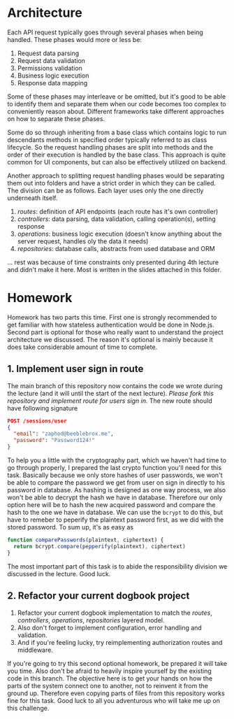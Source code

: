 # Architecture

Each API request typically goes through several phases when being handled. These phases would more or less be:

 1. Request data parsing
 2. Request data validation
 3. Permissions validation
 4. Business logic execution
 5. Response data mapping

Some of these phases may interleave or be omitted, but it's good to be able to identify them and separate them
when our code becomes too complex to conveniently reason about. Different frameworks take different approaches
on how to separate these phases.

Some do so through inheriting from a base class which contains logic to run descendants methods in specified order
typically referred to as class lifecycle. So the request handling phases are split into methods and the order
of their execution is handled by the base class. This approach is quite common for UI components, but can also be effectively
utilized on backend.

Another approach to splitting request handling phases would be separating them out into folders and have a strict order
in which they can be called. The division can be as follows. Each layer uses only the one directly underneath itself.

1. *routes*: definition of API endpoints (each route has it's own controller)
2. *controllers*: data parsing, data validation, calling operation(s), setting response
3. *operations*: business logic execution (doesn't know anything about the server request, handles oly the data it needs)
4. *repositories*: database calls, abstracts from used database and ORM

... rest was because of time constraints only presented during 4th lecture and didn't make it here. Most is written
in the slides attached in this folder.

# Homework

Homework has two parts this time. First one is strongly recommended to get familiar with how stateless authentication would be done in Node.js. Second part is optional for those who really want to understand the project architecture we discussed. The reason it's optional is mainly because it does take considerable amount of time to complete.

## 1. Implement user sign in route

The main branch of this repository now contains the code we wrote during the lecture (and it will until the start of the next lecture). *Please fork this repository and implement route for users sign in.* The new route should have following signature

```json
POST /sessions/user
{
  "email": "zaphod@beeblebrox.me",
  "password": "Password124!"
}
```

To help you a little with the cryptography part, which we haven't had time to go through properly, I prepared the last crypto function you'll need for this task. Basically because we only store hashes of user passwords, we won't be able to compare the password we get from user on sign in directly to his password in database. As hashing is designed as one way process, we also won't be able to decrypt the hash we have in database. Therefore our only option here will be to hash the new acquired password and compare the hash to the one we have in database. We can use the `bcrypt` to do this, but have to remeber to peperify the plaintext password first, as we did with the stored password. To sum up, it's as easy as

```javascript
function comparePasswords(plaintext, ciphertext) {
  return bcrypt.compare(pepperify(plaintext), ciphertext)
}
```

The most important part of this task is to abide the responsibility division we discussed in the lecture. Good luck.

## 2. Refactor your current dogbook project

1. Refactor your current dogbook implementation to match the _routes_, _controllers_, _operations_, _repositories_ layered model.
2. Also don't forget to implement configuration, error handling and validation.
3. And if you're feeling lucky, try reimplementing authorization routes and middleware.

If you're going to try this second optional homework, be prepared it will take you time. Also don't be afraid to heavily inspire yourself by the existing code in this branch. The objective here is to get your hands on how the parts of the system connect one to another, not to reinvent it from the ground up. Therefore even copying parts of files from this repository works fine for this task. Good luck to all you adventurous who will take me up on this challenge.
